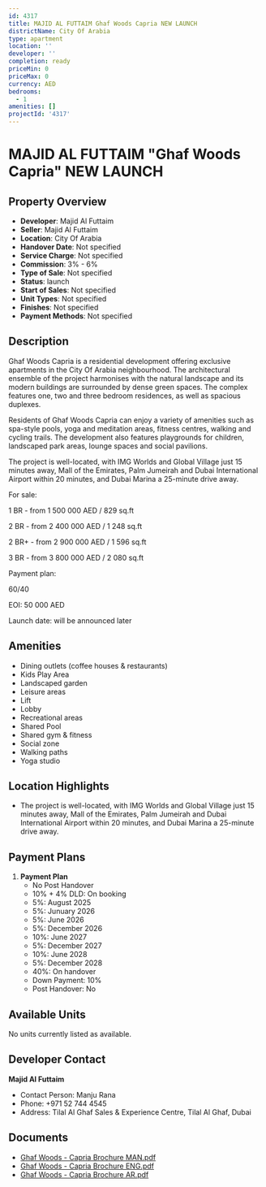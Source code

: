 ```yaml
---
id: 4317
title: MAJID AL FUTTAIM Ghaf Woods Capria NEW LAUNCH
districtName: City Of Arabia
type: apartment
location: ''
developer: ''
completion: ready
priceMin: 0
priceMax: 0
currency: AED
bedrooms:
  - 1
amenities: []
projectId: '4317'
---
```


# MAJID AL FUTTAIM "Ghaf Woods Capria" NEW LAUNCH

## Property Overview
- **Developer**: Majid Al Futtaim
- **Seller**: Majid Al Futtaim
- **Location**: City Of Arabia
- **Handover Date**: Not specified
- **Service Charge**: Not specified
- **Commission**: 3% - 6%
- **Type of Sale**: Not specified
- **Status**: launch
- **Start of Sales**: Not specified
- **Unit Types**: Not specified
- **Finishes**: Not specified
- **Payment Methods**: Not specified

## Description
Ghaf Woods Capria is a residential development offering exclusive apartments in the City Of Arabia neighbourhood. The architectural ensemble of the project harmonises with the natural landscape and its modern buildings are surrounded by dense green spaces. The complex features one, two and three bedroom residences, as well as spacious duplexes.

Residents of Ghaf Woods Capria can enjoy a variety of amenities such as spa-style pools, yoga and meditation areas, fitness centres, walking and cycling trails. The development also features playgrounds for children, landscaped park areas, lounge spaces and social pavilions.

The project is well-located, with IMG Worlds and Global Village just 15 minutes away, Mall of the Emirates, Palm Jumeirah and Dubai International Airport within 20 minutes, and Dubai Marina a 25-minute drive away. 

For sale:

1 BR - from 1 500 000 AED / 829 sq.ft

2 BR - from 2 400 000 AED / 1 248 sq.ft

2 BR+ - from 2 900 000 AED / 1 596 sq.ft

3 BR - from 3 800 000 AED / 2 080 sq.ft

Payment plan:

60/40

EOI: 50 000 AED

Launch date: will be announced later

## Amenities
- Dining outlets  (coffee houses & restaurants)
- Kids Play Area
- Landscaped garden
- Leisure areas
- Lift
- Lobby
- Recreational areas
- Shared Pool
- Shared gym & fitness
- Social zone
- Walking paths
- Yoga studio

## Location Highlights
- The project is well-located, with IMG Worlds and Global Village just 15 minutes away, Mall of the Emirates, Palm Jumeirah and Dubai International Airport within 20 minutes, and Dubai Marina a 25-minute drive away.

## Payment Plans
1. **Payment Plan**
   - No Post Handover
   - 10% + 4% DLD: On booking
   - 5%: August 2025
   - 5%: Junuary 2026
   - 5%: June 2026
   - 5%: December 2026
   - 10%: June 2027
   - 5%: December 2027
   - 10%: June 2028
   - 5%: December 2028
   - 40%: On handover
   - Down Payment: 10%
   - Post Handover: No

## Available Units
No units currently listed as available.

## Developer Contact
**Majid Al Futtaim**
- Contact Person: Manju Rana
- Phone: +971 52 744 4545
- Address: Tilal Al Ghaf Sales & Experience Centre, Tilal Al Ghaf, Dubai

## Documents
- [Ghaf Woods - Capria Brochure MAN.pdf](https://cdn.geniemap.net/2025/03/20/fPrBgbgQpBqV0k7CrO8p7Zgu6aOcLBuUb133StiT.pdf)
- [Ghaf Woods - Capria Brochure ENG.pdf](https://cdn.geniemap.net/2025/03/20/dJ2ApmeLTorEMqWK5EamQOMHj8SmSJMctuqSk3Mw.pdf)
- [Ghaf Woods - Capria Brochure AR.pdf](https://cdn.geniemap.net/2025/03/20/ulNdTjLm1bSJ7JSYbRW4iiqknICGAOWThtuhzPn5.pdf)
